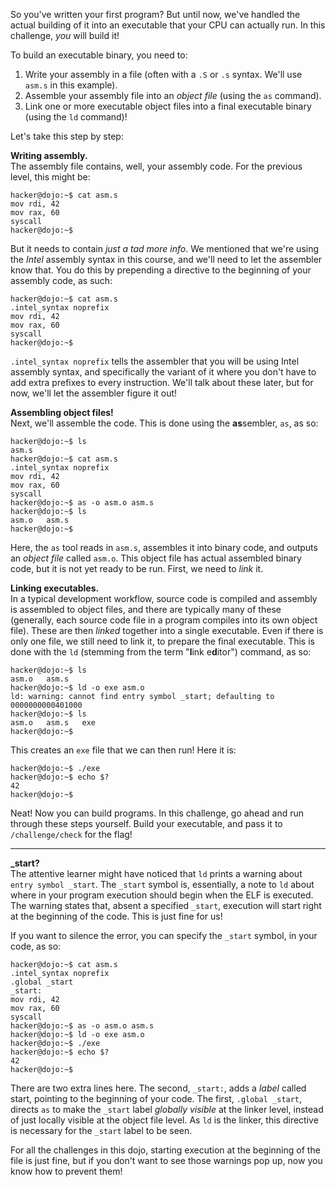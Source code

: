 So you've written your first program?
But until now, we've handled the actual building of it into an executable that your CPU can actually run.
In this challenge, _you_ will build it!

To build an executable binary, you need to:

1. Write your assembly in a file (often with a `.S` or `.s` syntax. We'll use `asm.s` in this example).
2. Assemble your assembly file into an _object file_ (using the `as` command).
3. Link one or more executable object files into a final executable binary (using the `ld` command)!

Let's take this step by step:

**Writing assembly.**  
The assembly file contains, well, your assembly code.
For the previous level, this might be:

```console
hacker@dojo:~$ cat asm.s
mov rdi, 42
mov rax, 60
syscall
hacker@dojo:~$
```

But it needs to contain _just a tad more info_.
We mentioned that we're using the _Intel_ assembly syntax in this course, and we'll need to let the assembler know that.
You do this by prepending a directive to the beginning of your assembly code, as such:

```console
hacker@dojo:~$ cat asm.s
.intel_syntax noprefix
mov rdi, 42
mov rax, 60
syscall
hacker@dojo:~$
```

`.intel_syntax noprefix` tells the assembler that you will be using Intel assembly syntax, and specifically the variant of it where you don't have to add extra prefixes to every instruction.
We'll talk about these later, but for now, we'll let the assembler figure it out!

**Assembling object files!**  
Next, we'll assemble the code.
This is done using the **as**sembler, `as`, as so:

```console
hacker@dojo:~$ ls
asm.s
hacker@dojo:~$ cat asm.s
.intel_syntax noprefix
mov rdi, 42
mov rax, 60
syscall
hacker@dojo:~$ as -o asm.o asm.s
hacker@dojo:~$ ls
asm.o   asm.s
hacker@dojo:~$
```

Here, the `as` tool reads in `asm.s`, assembles it into binary code, and outputs an _object file_ called `asm.o`.
This object file has actual assembled binary code, but it is not yet ready to be run.
First, we need to _link_ it.

**Linking executables.**  
In a typical development workflow, source code is compiled and assembly is assembled to object files, and there are typically many of these (generally, each source code file in a program compiles into its own object file).
These are then _linked_ together into a single executable.
Even if there is only one file, we still need to link it, to prepare the final executable.
This is done with the `ld` (stemming from the term "**l**ink e**d**itor") command, as so:

```console
hacker@dojo:~$ ls
asm.o   asm.s
hacker@dojo:~$ ld -o exe asm.o
ld: warning: cannot find entry symbol _start; defaulting to 0000000000401000
hacker@dojo:~$ ls
asm.o   asm.s   exe
hacker@dojo:~$
```

This creates an `exe` file that we can then run!
Here it is:

```console
hacker@dojo:~$ ./exe
hacker@dojo:~$ echo $?
42
hacker@dojo:~$
```

Neat!
Now you can build programs.
In this challenge, go ahead and run through these steps yourself.
Build your executable, and pass it to `/challenge/check` for the flag!

----
**_start?**  
The attentive learner might have noticed that `ld` prints a warning about `entry symbol _start`.
The `_start` symbol is, essentially, a note to `ld` about where in your program execution should begin when the ELF is executed.
The warning states that, absent a specified `_start`, execution will start right at the beginning of the code.
This is just fine for us!

If you want to silence the error, you can specify the `_start` symbol, in your code, as so:

```console
hacker@dojo:~$ cat asm.s
.intel_syntax noprefix
.global _start
_start:
mov rdi, 42
mov rax, 60
syscall
hacker@dojo:~$ as -o asm.o asm.s
hacker@dojo:~$ ld -o exe asm.o
hacker@dojo:~$ ./exe
hacker@dojo:~$ echo $?
42
hacker@dojo:~$
```

There are two extra lines here.
The second, `_start:`, adds a _label_ called start, pointing to the beginning of your code.
The first, `.global _start`, directs `as` to make the `_start` label _globally visible_ at the linker level, instead of just locally visible at the object file level.
As `ld` is the linker, this directive is necessary for the `_start` label to be seen.

For all the challenges in this dojo, starting execution at the beginning of the file is just fine, but if you don't want to see those warnings pop up, now you know how to prevent them!
